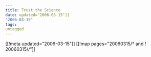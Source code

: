 ```yaml
---
title: Trust the Science
date: updated="2006-03-15"]]
"2006-03-15"
tags:
untagged
---
```

[[!meta updated="2006-03-15"]]
[[!map pages="20060315/* and ! 20060315/*/*"]]
